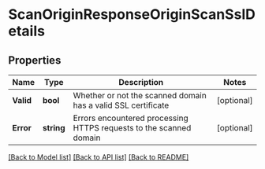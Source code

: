 # ScanOriginResponseOriginScanSslDetails

## Properties

Name | Type | Description | Notes
------------ | ------------- | ------------- | -------------
**Valid** | **bool** | Whether or not the scanned domain has a valid SSL certificate | [optional] 
**Error** | **string** | Errors encountered processing HTTPS requests to the scanned domain | [optional] 

[[Back to Model list]](../README.md#documentation-for-models) [[Back to API list]](../README.md#documentation-for-api-endpoints) [[Back to README]](../README.md)


